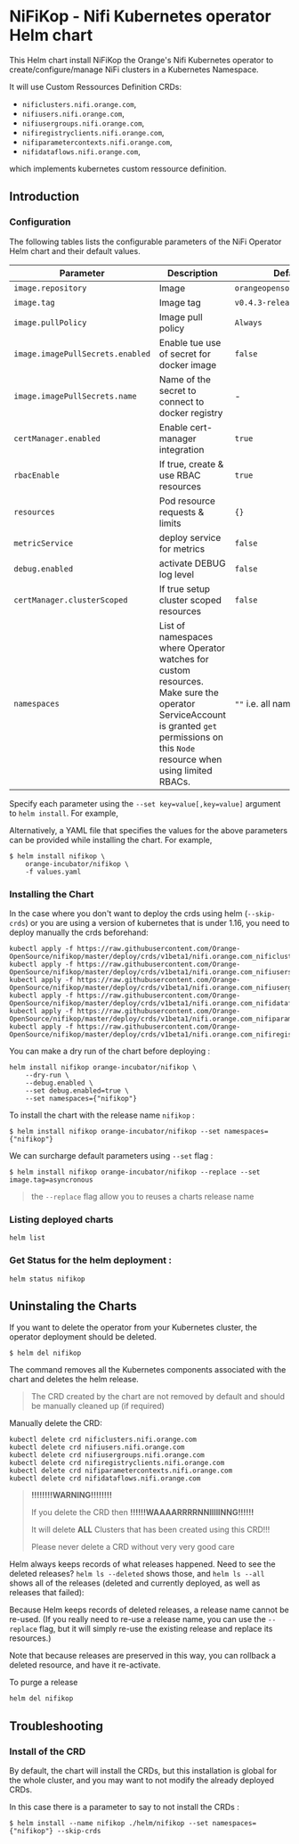 # NiFiKop - Nifi Kubernetes operator Helm chart

This Helm chart install NiFiKop the Orange's Nifi Kubernetes operator to create/configure/manage NiFi 
clusters in a Kubernetes Namespace.

It will use Custom Ressources Definition CRDs:
 
- `nificlusters.nifi.orange.com`, 
- `nifiusers.nifi.orange.com`, 
- `nifiusergroups.nifi.orange.com`, 
- `nifiregistryclients.nifi.orange.com`, 
- `nifiparametercontexts.nifi.orange.com`, 
- `nifidataflows.nifi.orange.com`, 

which implements kubernetes custom ressource definition.

## Introduction

### Configuration

The following tables lists the configurable parameters of the NiFi Operator Helm chart and their default values.

| Parameter                        | Description                                      | Default                                   |
|----------------------------------|--------------------------------------------------|-------------------------------------------|
| `image.repository`               | Image                                            | `orangeopensource/nifikop`                |
| `image.tag`                      | Image tag                                        | `v0.4.3-release`                          |
| `image.pullPolicy`               | Image pull policy                                | `Always`                                  |
| `image.imagePullSecrets.enabled` | Enable tue use of secret for docker image        | `false`                                   |
| `image.imagePullSecrets.name`    | Name of the secret to connect to docker registry | -                                         |
| `certManager.enabled`            | Enable cert-manager integration                  | `true`                                    |
| `rbacEnable`                     | If true, create & use RBAC resources             | `true`                                    |
| `resources`                      | Pod resource requests & limits                   | `{}`                                      |
| `metricService`                  | deploy service for metrics                       | `false`                                   |
| `debug.enabled`                  | activate DEBUG log level                         | `false`                                   |
| `certManager.clusterScoped`      | If true setup cluster scoped resources           | `false`                            |
| `namespaces`                     | List of namespaces where Operator watches for custom resources. Make sure the operator ServiceAccount is granted `get` permissions on this `Node` resource when using limited RBACs.| `""` i.e. all namespaces |

Specify each parameter using the `--set key=value[,key=value]` argument to `helm install`. For example,

Alternatively, a YAML file that specifies the values for the above parameters can be provided while installing the chart. For example,

```console
$ helm install nifikop \
    orange-incubator/nifikop \
    -f values.yaml
```

### Installing the Chart

In the case where you don't want to deploy the crds using helm (`--skip-crds`) or you are using a version of kubernetes that is under 1.16, you need to deploy manually the crds beforehand:

```console
kubectl apply -f https://raw.githubusercontent.com/Orange-OpenSource/nifikop/master/deploy/crds/v1beta1/nifi.orange.com_nificlusters_crd.yaml
kubectl apply -f https://raw.githubusercontent.com/Orange-OpenSource/nifikop/master/deploy/crds/v1beta1/nifi.orange.com_nifiusers_crd.yaml
kubectl apply -f https://raw.githubusercontent.com/Orange-OpenSource/nifikop/master/deploy/crds/v1beta1/nifi.orange.com_nifiusergroups_crd.yaml
kubectl apply -f https://raw.githubusercontent.com/Orange-OpenSource/nifikop/master/deploy/crds/v1beta1/nifi.orange.com_nifidataflows_crd.yaml
kubectl apply -f https://raw.githubusercontent.com/Orange-OpenSource/nifikop/master/deploy/crds/v1beta1/nifi.orange.com_nifiparametercontexts_crd.yaml
kubectl apply -f https://raw.githubusercontent.com/Orange-OpenSource/nifikop/master/deploy/crds/v1beta1/nifi.orange.com_nifiregistryclients_crd.yaml
```

You can make a dry run of the chart before deploying :

```console 
helm install nifikop orange-incubator/nifikop \
    --dry-run \
    --debug.enabled \
    --set debug.enabled=true \
    --set namespaces={"nifikop"}
```

To install the chart with the release name `nifikop` :

```console
$ helm install nifikop orange-incubator/nifikop --set namespaces={"nifikop"}
```

We can surcharge default parameters using `--set` flag :

```console
$ helm install nifikop orange-incubator/nifikop --replace --set image.tag=asyncronous 
```

> the `--replace` flag allow you to reuses a charts release name


### Listing deployed charts

```
helm list
```

### Get Status for the helm deployment :

```
helm status nifikop
```

## Uninstaling the Charts

If you want to delete the operator from your Kubernetes cluster, the operator deployment 
should be deleted.

```
$ helm del nifikop
```

The command removes all the Kubernetes components associated with the chart and deletes the helm release.

> The CRD created by the chart are not removed by default and should be manually cleaned up (if required)

Manually delete the CRD:

```
kubectl delete crd nificlusters.nifi.orange.com
kubectl delete crd nifiusers.nifi.orange.com
kubectl delete crd nifiusergroups.nifi.orange.com
kubectl delete crd nifiregistryclients.nifi.orange.com
kubectl delete crd nifiparametercontexts.nifi.orange.com
kubectl delete crd nifidataflows.nifi.orange.com
```

> **!!!!!!!!WARNING!!!!!!!!**
>
> If you delete the CRD then **!!!!!!WAAAARRRRNNIIIIINNG!!!!!!**
>
> It will delete **ALL** Clusters that has been created using this CRD!!!
>
> Please never delete a CRD without very very good care


Helm always keeps records of what releases happened. Need to see the deleted releases? `helm ls --deleted`
shows those, and `helm ls --all` shows all of the releases (deleted and currently deployed, as well as releases that
failed):

Because Helm keeps records of deleted releases, a release name cannot be re-used. (If you really need to re-use a
release name, you can use the `--replace` flag, but it will simply re-use the existing release and replace its
resources.)

Note that because releases are preserved in this way, you can rollback a deleted resource, and have it re-activate.



To purge a release

```console
helm del nifikop
```

## Troubleshooting

### Install of the CRD

By default, the chart will install the CRDs, but this installation is global for the whole
cluster, and you may want to not modify the already deployed CRDs.

In this case there is a parameter to say to not install the CRDs :

```
$ helm install --name nifikop ./helm/nifikop --set namespaces={"nifikop"} --skip-crds
```